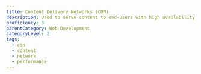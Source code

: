 ```yaml
---
title: Content Delivery Networks (CDN)
description: Used to serve content to end-users with high availability and high performance.
proficiency: 3
parentCategory: Web Development
categoryLevel: 2
tags:
  - cdn
  - content
  - network
  - performance
---
```

